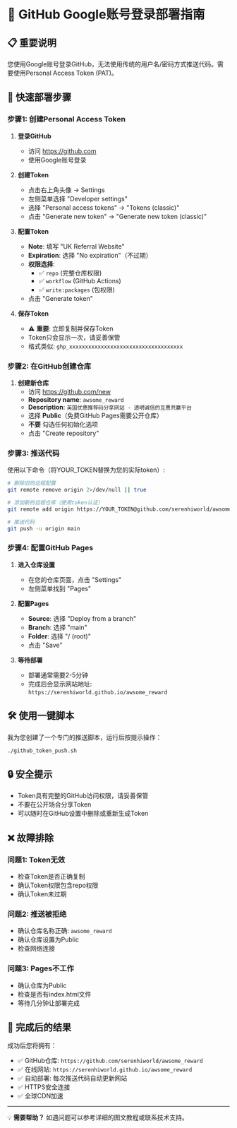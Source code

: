# 🔐 GitHub Google账号登录部署指南

## 📋 重要说明
您使用Google账号登录GitHub，无法使用传统的用户名/密码方式推送代码。需要使用Personal Access Token (PAT)。

## 🚀 快速部署步骤

### 步骤1: 创建Personal Access Token

1. **登录GitHub**
   - 访问 https://github.com
   - 使用Google账号登录

2. **创建Token**
   - 点击右上角头像 → Settings
   - 左侧菜单选择 "Developer settings"
   - 选择 "Personal access tokens" → "Tokens (classic)"
   - 点击 "Generate new token" → "Generate new token (classic)"

3. **配置Token**
   - **Note**: 填写 "UK Referral Website"
   - **Expiration**: 选择 "No expiration"（不过期）
   - **权限选择**:
     - ✅ `repo` (完整仓库权限)
     - ✅ `workflow` (GitHub Actions)
     - ✅ `write:packages` (包权限)
   - 点击 "Generate token"

4. **保存Token**
   - ⚠️ **重要**: 立即复制并保存Token
   - Token只会显示一次，请妥善保管
   - 格式类似: `ghp_xxxxxxxxxxxxxxxxxxxxxxxxxxxxxxxxxxxx`

### 步骤2: 在GitHub创建仓库

1. **创建新仓库**
   - 访问 https://github.com/new
   - **Repository name**: `awsome_reward`
   - **Description**: `英国优惠推荐码分享网站 - 透明诚信的互惠共赢平台`
   - 选择 **Public**（免费GitHub Pages需要公开仓库）
   - **不要** 勾选任何初始化选项
   - 点击 "Create repository"

### 步骤3: 推送代码

使用以下命令（将YOUR_TOKEN替换为您的实际token）:

```bash
# 删除旧的远程配置
git remote remove origin 2>/dev/null || true

# 添加新的远程仓库（使用token认证）
git remote add origin https://YOUR_TOKEN@github.com/serenhiworld/awsome_reward.git

# 推送代码
git push -u origin main
```

### 步骤4: 配置GitHub Pages

1. **进入仓库设置**
   - 在您的仓库页面，点击 "Settings"
   - 左侧菜单找到 "Pages"

2. **配置Pages**
   - **Source**: 选择 "Deploy from a branch"
   - **Branch**: 选择 "main"
   - **Folder**: 选择 "/ (root)"
   - 点击 "Save"

3. **等待部署**
   - 部署通常需要2-5分钟
   - 完成后会显示网站地址: `https://serenhiworld.github.io/awsome_reward`

## 🛠️ 使用一键脚本

我为您创建了一个专门的推送脚本，运行后按提示操作：

```bash
./github_token_push.sh
```

## 🔒 安全提示

- Token具有完整的GitHub访问权限，请妥善保管
- 不要在公开场合分享Token
- 可以随时在GitHub设置中删除或重新生成Token

## ❌ 故障排除

### 问题1: Token无效
- 检查Token是否正确复制
- 确认Token权限包含repo权限
- 确认Token未过期

### 问题2: 推送被拒绝
- 确认仓库名称正确: `awsome_reward`
- 确认仓库设置为Public
- 检查网络连接

### 问题3: Pages不工作
- 确认仓库为Public
- 检查是否有index.html文件
- 等待几分钟让部署完成

## 🎉 完成后的结果

成功后您将拥有：
- ✅ GitHub仓库: `https://github.com/serenhiworld/awsome_reward`
- ✅ 在线网站: `https://serenhiworld.github.io/awsome_reward`
- ✅ 自动部署: 每次推送代码自动更新网站
- ✅ HTTPS安全连接
- ✅ 全球CDN加速

---

💡 **需要帮助？** 如遇问题可以参考详细的图文教程或联系技术支持。
